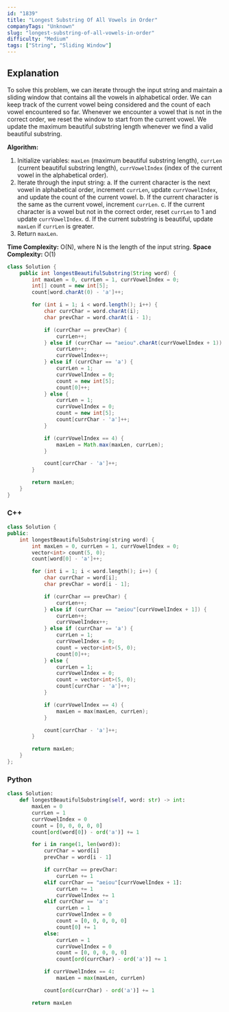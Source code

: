```yaml
---
id: "1839"
title: "Longest Substring Of All Vowels in Order"
companyTags: "Unknown"
slug: "longest-substring-of-all-vowels-in-order"
difficulty: "Medium"
tags: ["String", "Sliding Window"]
---
```


## Explanation
To solve this problem, we can iterate through the input string and maintain a sliding window that contains all the vowels in alphabetical order. We can keep track of the current vowel being considered and the count of each vowel encountered so far. Whenever we encounter a vowel that is not in the correct order, we reset the window to start from the current vowel. We update the maximum beautiful substring length whenever we find a valid beautiful substring.

**Algorithm:**
1. Initialize variables: `maxLen` (maximum beautiful substring length), `currLen` (current beautiful substring length), `currVowelIndex` (index of the current vowel in the alphabetical order).
2. Iterate through the input string:
    a. If the current character is the next vowel in alphabetical order, increment `currLen`, update `currVowelIndex`, and update the count of the current vowel.
    b. If the current character is the same as the current vowel, increment `currLen`.
    c. If the current character is a vowel but not in the correct order, reset `currLen` to 1 and update `currVowelIndex`.
    d. If the current substring is beautiful, update `maxLen` if `currLen` is greater.
3. Return `maxLen`.

**Time Complexity:** O(N), where N is the length of the input string.
**Space Complexity:** O(1)
```java
class Solution {
    public int longestBeautifulSubstring(String word) {
        int maxLen = 0, currLen = 1, currVowelIndex = 0;
        int[] count = new int[5];
        count[word.charAt(0) - 'a']++;

        for (int i = 1; i < word.length(); i++) {
            char currChar = word.charAt(i);
            char prevChar = word.charAt(i - 1);

            if (currChar == prevChar) {
                currLen++;
            } else if (currChar == "aeiou".charAt(currVowelIndex + 1)) {
                currLen++;
                currVowelIndex++;
            } else if (currChar == 'a') {
                currLen = 1;
                currVowelIndex = 0;
                count = new int[5];
                count[0]++;
            } else {
                currLen = 1;
                currVowelIndex = 0;
                count = new int[5];
                count[currChar - 'a']++;
            }

            if (currVowelIndex == 4) {
                maxLen = Math.max(maxLen, currLen);
            }

            count[currChar - 'a']++;
        }

        return maxLen;
    }
}
```

### C++
```cpp
class Solution {
public:
    int longestBeautifulSubstring(string word) {
        int maxLen = 0, currLen = 1, currVowelIndex = 0;
        vector<int> count(5, 0);
        count[word[0] - 'a']++;

        for (int i = 1; i < word.length(); i++) {
            char currChar = word[i];
            char prevChar = word[i - 1];

            if (currChar == prevChar) {
                currLen++;
            } else if (currChar == "aeiou"[currVowelIndex + 1]) {
                currLen++;
                currVowelIndex++;
            } else if (currChar == 'a') {
                currLen = 1;
                currVowelIndex = 0;
                count = vector<int>(5, 0);
                count[0]++;
            } else {
                currLen = 1;
                currVowelIndex = 0;
                count = vector<int>(5, 0);
                count[currChar - 'a']++;
            }

            if (currVowelIndex == 4) {
                maxLen = max(maxLen, currLen);
            }

            count[currChar - 'a']++;
        }

        return maxLen;
    }
};
```

### Python
```python
class Solution:
    def longestBeautifulSubstring(self, word: str) -> int:
        maxLen = 0
        currLen = 1
        currVowelIndex = 0
        count = [0, 0, 0, 0, 0]
        count[ord(word[0]) - ord('a')] += 1

        for i in range(1, len(word)):
            currChar = word[i]
            prevChar = word[i - 1]

            if currChar == prevChar:
                currLen += 1
            elif currChar == "aeiou"[currVowelIndex + 1]:
                currLen += 1
                currVowelIndex += 1
            elif currChar == 'a':
                currLen = 1
                currVowelIndex = 0
                count = [0, 0, 0, 0, 0]
                count[0] += 1
            else:
                currLen = 1
                currVowelIndex = 0
                count = [0, 0, 0, 0, 0]
                count[ord(currChar) - ord('a')] += 1

            if currVowelIndex == 4:
                maxLen = max(maxLen, currLen)

            count[ord(currChar) - ord('a')] += 1

        return maxLen
```